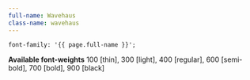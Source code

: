 ```yaml
---
full-name: Wavehaus
class-name: wavehaus
---
```

```
font-family: '{{ page.full-name }}';
```
**Available font-weights** 100 [thin], 300 [light], 400 [regular], 600 [semi-bold], 700 [bold], 900 [black]